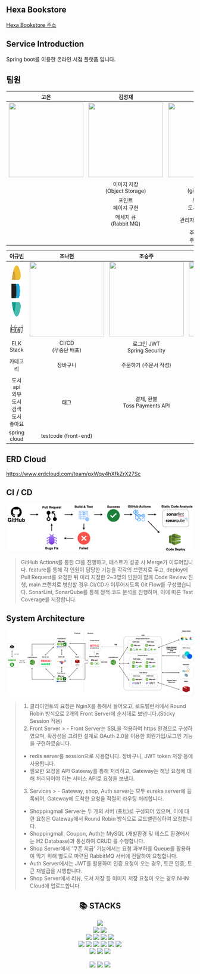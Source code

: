 ## Hexa Bookstore

[Hexa Bookstore 주소](https://hexabook.shop/)

## Service Introduction
Spring boot를 이용한 온라인 서점 플랫폼 입니다.

## 팀원
<div align="center">

|고은|김성재|김수아|안민재|
|:---:|:---:|:---:|:---:|
|<img style="height: 200px; width: 200px;" src="https://avatars.githubusercontent.com/u/133118296?v=4"/>|<img style="height: 200px; width: 200px;" src="https://avatars.githubusercontent.com/u/104749176?v=4"/>|<img style="height: 200px; width: 200px;" src="https://avatars.githubusercontent.com/u/144919371?v=4"/>|<img style="height: 200px; width: 200px;" src="https://avatars.githubusercontent.com/u/180361980?v=4"/>|
| | 이미지 저장 <br/> (Object Storage) | CI/CD <br/> (github action) | 민감정보 보안 |
| | 포인트 <br/> 페이지 구현 | 도서 CRUD <br/> 도서 조회 top 5  | 이미지 저장 <br/> (Local,ImageManager) | 
| | 메세지 큐 <br/> (Rabbit MQ) | 관리자페이지 회원 관리 | Oauth2, JWT(나머지) | 
| | | 주문 상세 조회<br/> 주문 상태 관리 | Spring batch <br/> (사용자 등급 조정) | 

|이규빈|조나현|조승주|채노아|
|:---:|:---:|:---:|:---:|
|<img style="height: 200px; width: 200px;" src="https://github.com/nhnacademy-be8-Hexa/.github/blob/main/profile/elastic.png?raw=true"/>|<img style="height: 200px; width: 200px;" src="https://avatars.githubusercontent.com/u/95014596?v=4"/>|<img style="height: 200px; width: 200px;" src="https://avatars.githubusercontent.com/u/168888761?s=400&u=fe82e7f81db55f64ac90560a5332e47f706563dc&v=4"/>|<img style="height: 200px; width: 200px;" src="https://avatars.githubusercontent.com/u/104444048?v=4"/>|
| ELK Stack | CI/CD </br>(무중단 배포)| 로그인 JWT<br/>Spring Security | 사용자 휴면 전환<br/>(Spring Batch) |
| 카테고리 | 장바구니 | 주문하기 (주문서 작성) | CI/CD<br/>(Shell Script, <br/> Health Check) |
| 도서 api </br> 외부 도서 검색 </br> 도서 좋아요 | 태그 | 결제, 환불<br/>Toss Payments API | 리뷰(이미지 포함) |
| spring cloud | testcode (front-end) | | API 명세(Rest Docs) |

</div>

## ERD Cloud
https://www.erdcloud.com/team/gxWqy4hXfkZrX27Sc


## CI / CD

![image](https://github.com/nhnacademy-be8-Hexa/.github/blob/d923873a574aaae3914b34563d7c287842b9ac6c/profile/CI_CD.png)

> GitHub Actions를 통한 CI를 진행하고, 테스트가 성공 시 Merge가 이루어집니다.
> feature를 통해 각 인원이 담당한 기능을 각각의 브랜치로 두고, deploy에 Pull Request를 요청한 뒤 미리 지정한 2~3명의 인원이 함께 Code Review 진행, main 브랜치로 병합할 경우 CI/CD가 이루어지도록 Git Flow를 구성했습니다.
> SonarLint, SonarQube를 통해 정적 코드 분석을 진행하며, 이에 따른 Test Coverage를 저장합니다.



## System Architecture

![image](https://github.com/nhnacademy-be8-Hexa/.github/blob/main/profile/Architecture.png?raw=true)

> 1. 클라이언트의 요청은 NginX를 통해서 들어오고, 로드밸런서에서 Round Robin 방식으로 2개의 Front Server에 순서대로 보냅니다.(Sticky Session 적용)
> 2. Front Server
     >   -	Front Server는 SSL을 적용하여 https 환경으로 구성하였으며, 확장성을 고려한 설계로 OAuth 2.0을 이용한 회원가입/로그인 기능을 구현하였습니다.
>   -	redis server를 session으로 사용합니다. 장바구니, JWT token 저장 등에 사용됩니다.
>   -	필요한 요청을 API Gateway를 통해 처리하고, Gateway는 해당 요청에 대해 처리되어야 하는 서비스 API로 요청을 보낸다.
> 3. Services
     >   -	Gateway, shop, Auth server는 모두 eureka server에 등록되어, Gateway에 도착한 요청을 적절히 라우팅 처리합니다.
>   -	Shoppingmall Server는 두 개의 서버 (포트)로 구성되어 있으며, 이에 대한 요청은 Gateway에서 Round Robin 방식으로 로드밸런싱하여 요청합니다.
>   -	Shoppingmall, Coupon, Auth는 MySQL (개발환경 및 테스트 환경에서는 H2 Database)과 통신하여 CRUD 를 수행합니다.
>   -	Shop Server에서 '쿠폰 지급' 기능에서는 요청 과부하를 Queue를 활용하여 막기 위해 별도로 마련된 RabbitMQ 서버에 전달하여 요청합니다.
>   -	Auth Server에서는 JWT를 활용하여 인증 요청이 오는 경우, 토큰 인증, 토큰 재발급을 시행합니다.
>   -	Shop Server에서 리뷰, 도서 저장 등 이미지 저장 요청이 오는 경우 NHN Cloud에 업로드합니다.


<div align=center><h2>📚 STACKS</h2></div>

<div align=center> 
  <img src="https://img.shields.io/badge/java-007396?style=for-the-badge&logo=java&logoColor=white"> 
  <br>
  <img src="https://img.shields.io/badge/springboot-6DB33F?style=for-the-badge&logo=springboot&logoColor=white">
  <img src="https://img.shields.io/badge/springsecurity-6DB33F?style=for-the-badge&logo=springsecurity&logoColor=white">
  <br>
  
  <img src="https://img.shields.io/badge/html5-E34F26?style=for-the-badge&logo=html5&logoColor=white"> 
  <img src="https://img.shields.io/badge/css-1572B6?style=for-the-badge&logo=css3&logoColor=white"> 
  <img src="https://img.shields.io/badge/javascript-F7DF1E?style=for-the-badge&logo=javascript&logoColor=black"> 
  <img src="https://img.shields.io/badge/thymeleaf-005F0F?style=for-the-badge&logo=thymeleaf&logoColor=black"> 
  
  <br>

  <img src="https://img.shields.io/badge/apachemaven-C71A36?style=for-the-badge&logo=apachemaven&logoColor=white">
  <img src="https://img.shields.io/badge/elasticstack-005571?style=for-the-badge&logo=elasticstack&logoColor=white">
  <img src="https://img.shields.io/badge/nginx-009639?style=for-the-badge&logo=nginx&logoColor=white">
  <img src="https://img.shields.io/badge/rabbitmq-FF6600?style=for-the-badge&logo=rabbitmq&logoColor=white">  
  <img src="https://img.shields.io/badge/sonarqube-4E9BCD?style=for-the-badge&logo=sonarqube&logoColor=white"> 
  <img src="https://img.shields.io/badge/sonarlint-CB2029?style=for-the-badge&logo=sonarlint&logoColor=white"> 
  <br>
  
  <img src="https://img.shields.io/badge/mysql-4479A1?style=for-the-badge&logo=mysql&logoColor=white"> 
  <img src="https://img.shields.io/badge/redis-FF4438?style=for-the-badge&logo=redis&logoColor=white"> 
  <img src="https://img.shields.io/badge/jsonwebtokens-000000?style=for-the-badge&logo=jsonwebtokens&logoColor=white"> 
  <br>
  
  
  <br>
  
  <img src="https://img.shields.io/badge/github-181717?style=for-the-badge&logo=github&logoColor=white">
  <img src="https://img.shields.io/badge/git-F05032?style=for-the-badge&logo=git&logoColor=white">
  <img src="https://img.shields.io/badge/githubactions-2088FF?style=for-the-badge&logo=githubactions&logoColor=white">
  <br>
</div>



